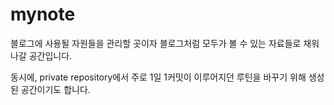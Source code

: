 # mynote

블로그에 사용될 자원들을 관리할 곳이자 블로그처럼 모두가 볼 수 있는 자료들로 채워나갈 공간입니다. 

동시에, private repository에서 주로 1일 1커밋이 이루어지던 루틴을 바꾸기 위해 생성된 공간이기도 합니다.
